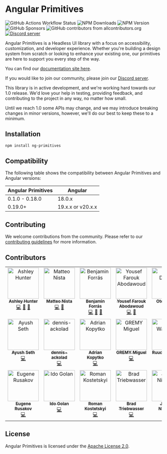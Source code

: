 # Angular Primitives

![GitHub Actions Workflow Status](https://img.shields.io/github/actions/workflow/status/ng-primitives/ng-primitives/.github%2Fworkflows%2Fci.yml)
![NPM Downloads](https://img.shields.io/npm/dt/ng-primitives)
![NPM Version](https://img.shields.io/npm/v/ng-primitives)
![GitHub Sponsors](https://img.shields.io/github/sponsors/ashley-hunter)
![GitHub contributors from allcontributors.org](https://img.shields.io/github/all-contributors/ng-primitives/ng-primitives)
[![Discord server](https://dcbadge.limes.pink/api/server/NTdjc5r3gC?style=flat)](https://discord.gg/NTdjc5r3gC)

Angular Primitives is a Headless UI library with a focus on accessibility, customization, and developer experience. Whether you're building a design system from scratch or looking to enhance your existing one, our primitives are here to support you every step of the way.

You can find our [documentation site here](https://angularprimitives.com).

If you would like to join our community, please join our [Discord server](https://discord.gg/NTdjc5r3gC).

This library is in active development, and we're working hard towards our 1.0 release. We'd love your help in testing, providing feedback, and contributing to the project in any way, no matter how small.

Until we reach 1.0 some APIs may change, and we may introduce breaking changes in minor versions, however, we'll do our best to keep these to a minimum.

## Installation

```bash
npm install ng-primitives
```

## Compatibility

The following table shows the compatibility between Angular Primitives and Angular versions:

| Angular Primitives | Angular           |
| ------------------ | ----------------- |
| 0.1.0 - 0.18.0     | 18.0.x            |
| 0.19.0+            | 19.x.x or v20.x.x |

## Contributing

We welcome contributions from the community. Please refer to our [contributing guidelines](CONTRIBUTING.md) for more information.

## Contributors

<!-- ALL-CONTRIBUTORS-LIST:START - Do not remove or modify this section -->
<!-- prettier-ignore-start -->
<!-- markdownlint-disable -->
<table>
  <tbody>
    <tr>
      <td align="center" valign="top" width="14.28%"><a href="https://github.com/ashley-hunter"><img src="https://avatars.githubusercontent.com/u/20795331?v=4?s=100" width="100px;" alt="Ashley Hunter"/><br /><sub><b>Ashley Hunter</b></sub></a><br /><a href="https://github.com/ng-primitives/ng-primitives/commits?author=ashley-hunter" title="Code">💻</a> <a href="https://github.com/ng-primitives/ng-primitives/commits?author=ashley-hunter" title="Documentation">📖</a> <a href="#ideas-ashley-hunter" title="Ideas, Planning, & Feedback">🤔</a></td>
      <td align="center" valign="top" width="14.28%"><a href="https://www.linkedin.com/in/matteo-nista/"><img src="https://avatars.githubusercontent.com/u/41578120?v=4?s=100" width="100px;" alt="Matteo Nista"/><br /><sub><b>Matteo Nista</b></sub></a><br /><a href="https://github.com/ng-primitives/ng-primitives/commits?author=Mattewn99" title="Code">💻</a> <a href="https://github.com/ng-primitives/ng-primitives/commits?author=Mattewn99" title="Documentation">📖</a></td>
      <td align="center" valign="top" width="14.28%"><a href="https://paypal.me/tryharddood"><img src="https://avatars.githubusercontent.com/u/10364896?v=4?s=100" width="100px;" alt="Benjamin Forrás"/><br /><sub><b>Benjamin Forrás</b></sub></a><br /><a href="https://github.com/ng-primitives/ng-primitives/commits?author=benjaminforras" title="Code">💻</a> <a href="#ideas-benjaminforras" title="Ideas, Planning, & Feedback">🤔</a> <a href="https://github.com/ng-primitives/ng-primitives/commits?author=benjaminforras" title="Documentation">📖</a></td>
      <td align="center" valign="top" width="14.28%"><a href="https://github.com/Abodawoud"><img src="https://avatars.githubusercontent.com/u/109487123?v=4?s=100" width="100px;" alt="Yousef Farouk Abodawoud"/><br /><sub><b>Yousef Farouk Abodawoud</b></sub></a><br /><a href="https://github.com/ng-primitives/ng-primitives/commits?author=Abodawoud" title="Code">💻</a> <a href="https://github.com/ng-primitives/ng-primitives/commits?author=Abodawoud" title="Documentation">📖</a></td>
      <td align="center" valign="top" width="14.28%"><a href="https://twitter.com/otodockal"><img src="https://avatars.githubusercontent.com/u/2613273?v=4?s=100" width="100px;" alt="Oto Dočkal"/><br /><sub><b>Oto Dočkal</b></sub></a><br /><a href="https://github.com/ng-primitives/ng-primitives/commits?author=otodockal" title="Code">💻</a></td>
      <td align="center" valign="top" width="14.28%"><a href="https://fr.linkedin.com/in/edoh-kodjo/en"><img src="https://avatars.githubusercontent.com/u/22994414?v=4?s=100" width="100px;" alt="kedevked"/><br /><sub><b>kedevked</b></sub></a><br /><a href="https://github.com/ng-primitives/ng-primitives/commits?author=kedevked" title="Code">💻</a> <a href="https://github.com/ng-primitives/ng-primitives/commits?author=kedevked" title="Documentation">📖</a></td>
      <td align="center" valign="top" width="14.28%"><a href="https://github.com/IceDevelop74"><img src="https://avatars.githubusercontent.com/u/114682402?v=4?s=100" width="100px;" alt="Guillaume G."/><br /><sub><b>Guillaume G.</b></sub></a><br /><a href="https://github.com/ng-primitives/ng-primitives/commits?author=IceDevelop74" title="Code">💻</a></td>
    </tr>
    <tr>
      <td align="center" valign="top" width="14.28%"><a href="https://github.com/ayush-seth"><img src="https://avatars.githubusercontent.com/u/24858182?v=4?s=100" width="100px;" alt="Ayush Seth"/><br /><sub><b>Ayush Seth</b></sub></a><br /><a href="https://github.com/ng-primitives/ng-primitives/commits?author=ayush-seth" title="Code">💻</a></td>
      <td align="center" valign="top" width="14.28%"><a href="https://github.com/dennis-ackolad"><img src="https://avatars.githubusercontent.com/u/55143772?v=4?s=100" width="100px;" alt="dennis-ackolad"/><br /><sub><b>dennis-ackolad</b></sub></a><br /><a href="https://github.com/ng-primitives/ng-primitives/commits?author=dennis-ackolad" title="Code">💻</a></td>
      <td align="center" valign="top" width="14.28%"><a href="https://github.com/adriankopytko"><img src="https://avatars.githubusercontent.com/u/15912513?v=4?s=100" width="100px;" alt="Adrian Kopytko"/><br /><sub><b>Adrian Kopytko</b></sub></a><br /><a href="https://github.com/ng-primitives/ng-primitives/commits?author=adriankopytko" title="Code">💻</a></td>
      <td align="center" valign="top" width="14.28%"><a href="https://github.com/MGREMY"><img src="https://avatars.githubusercontent.com/u/126514209?v=4?s=100" width="100px;" alt="GREMY Miguel"/><br /><sub><b>GREMY Miguel</b></sub></a><br /><a href="https://github.com/ng-primitives/ng-primitives/commits?author=MGREMY" title="Code">💻</a></td>
      <td align="center" valign="top" width="14.28%"><a href="https://github.com/Ruudt"><img src="https://avatars.githubusercontent.com/u/1218555?v=4?s=100" width="100px;" alt="Ruud Walraven"/><br /><sub><b>Ruud Walraven</b></sub></a><br /><a href="https://github.com/ng-primitives/ng-primitives/commits?author=Ruudt" title="Code">💻</a></td>
      <td align="center" valign="top" width="14.28%"><a href="https://paddlingspots.com/"><img src="https://avatars.githubusercontent.com/u/8985933?v=4?s=100" width="100px;" alt="Marc Stammerjohann"/><br /><sub><b>Marc Stammerjohann</b></sub></a><br /><a href="https://github.com/ng-primitives/ng-primitives/commits?author=marcjulian" title="Code">💻</a> <a href="#ideas-marcjulian" title="Ideas, Planning, & Feedback">🤔</a></td>
      <td align="center" valign="top" width="14.28%"><a href="https://github.com/Harshit-Prasad"><img src="https://avatars.githubusercontent.com/u/130169629?v=4?s=100" width="100px;" alt="Harshit-Prasad"/><br /><sub><b>Harshit-Prasad</b></sub></a><br /><a href="https://github.com/ng-primitives/ng-primitives/commits?author=Harshit-Prasad" title="Code">💻</a></td>
    </tr>
    <tr>
      <td align="center" valign="top" width="14.28%"><a href="https://eurusik.medium.com"><img src="https://avatars.githubusercontent.com/u/789033?v=4?s=100" width="100px;" alt="Eugene Rusakov"/><br /><sub><b>Eugene Rusakov</b></sub></a><br /><a href="https://github.com/ng-primitives/ng-primitives/commits?author=eurusik" title="Code">💻</a></td>
      <td align="center" valign="top" width="14.28%"><a href="https://github.com/ido-g-coralogix"><img src="https://avatars.githubusercontent.com/u/122212383?v=4?s=100" width="100px;" alt="Ido Golan"/><br /><sub><b>Ido Golan</b></sub></a><br /><a href="https://github.com/ng-primitives/ng-primitives/commits?author=ido-g-coralogix" title="Code">💻</a></td>
      <td align="center" valign="top" width="14.28%"><a href="https://github.com/kostetskyroma"><img src="https://avatars.githubusercontent.com/u/12156197?v=4?s=100" width="100px;" alt="Roman Kostetskyi"/><br /><sub><b>Roman Kostetskyi</b></sub></a><br /><a href="https://github.com/ng-primitives/ng-primitives/commits?author=kostetskyroma" title="Code">💻</a></td>
      <td align="center" valign="top" width="14.28%"><a href="https://github.com/TrieBr"><img src="https://avatars.githubusercontent.com/u/348719?v=4?s=100" width="100px;" alt="Brad Triebwasser"/><br /><sub><b>Brad Triebwasser</b></sub></a><br /><a href="https://github.com/ng-primitives/ng-primitives/commits?author=TrieBr" title="Code">💻</a></td>
      <td align="center" valign="top" width="14.28%"><a href="https://github.com/JoshuaNitschke"><img src="https://avatars.githubusercontent.com/u/33307206?v=4?s=100" width="100px;" alt="Joshua Nitschke"/><br /><sub><b>Joshua Nitschke</b></sub></a><br /><a href="https://github.com/ng-primitives/ng-primitives/commits?author=JoshuaNitschke" title="Code">💻</a></td>
    </tr>
  </tbody>
</table>

<!-- markdownlint-restore -->
<!-- prettier-ignore-end -->

<!-- ALL-CONTRIBUTORS-LIST:END -->

## License

Angular Primitives is licensed under the [Apache License 2.0](LICENSE).
